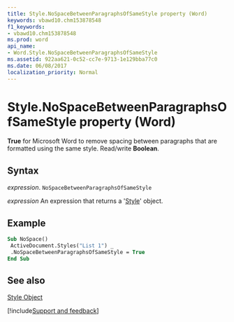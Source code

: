 ```yaml
---
title: Style.NoSpaceBetweenParagraphsOfSameStyle property (Word)
keywords: vbawd10.chm153878548
f1_keywords:
- vbawd10.chm153878548
ms.prod: word
api_name:
- Word.Style.NoSpaceBetweenParagraphsOfSameStyle
ms.assetid: 922aa621-0c52-cc7e-9713-1e129bba77c0
ms.date: 06/08/2017
localization_priority: Normal
---
```



# Style.NoSpaceBetweenParagraphsOfSameStyle property (Word)

 **True** for Microsoft Word to remove spacing between paragraphs that are formatted using the same style. Read/write **Boolean**.


## Syntax

_expression_. `NoSpaceBetweenParagraphsOfSameStyle`

 _expression_ An expression that returns a '[Style](Word.Style.md)' object.


## Example


```vb
Sub NoSpace() 
 ActiveDocument.Styles("List 1") _ 
 .NoSpaceBetweenParagraphsOfSameStyle = True 
End Sub
```


## See also


[Style Object](Word.Style.md)

[!include[Support and feedback](~/includes/feedback-boilerplate.md)]